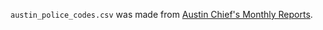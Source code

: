 `austin_police_codes.csv` was made from [Austin Chief's Monthly Reports](https://www.austintexas.gov/page/chiefs-monthly-reports).
